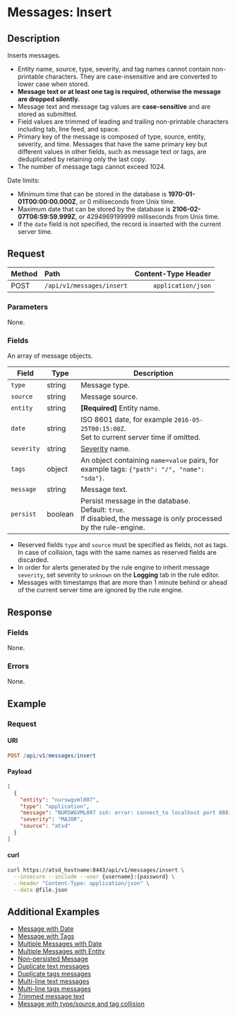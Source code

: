 # Messages: Insert

## Description

Inserts messages.

* Entity name, source, type, severity, and tag names cannot contain non-printable characters. They are case-insensitive and are converted to lower case when stored.
* **Message text or at least one tag is required, otherwise the message are dropped silently.**
* Message text and message tag values are **case-sensitive** and are stored as submitted.
* Field values are trimmed of leading and trailing non-printable characters including tab, line feed, and space.
* Primary key of the message is composed of type, source, entity, severity, and time. Messages that have the same primary key but different values in other fields, such as message text or tags, are deduplicated by retaining only the last copy.
* The number of message tags cannot exceed 1024.

Date limits:

* Minimum time that can be stored in the database is **1970-01-01T00:00:00.000Z**, or 0 milliseconds from Unix time.
* Maximum date that can be stored by the database is **2106-02-07T06:59:59.999Z**, or 4294969199999 milliseconds from Unix time.
* If the `date` field is not specified, the record is inserted with the current server time.

## Request

| **Method** | **Path** | **Content-Type Header**|
|:---|:---|---:|
| POST | `/api/v1/messages/insert` | `application/json` |

### Parameters

None.

### Fields

An array of message objects.

| **Field** | **Type** | **Description** |
|---|---|---|
| `type` | string | Message type. |
| `source` | string | Message source. |
| `entity` | string | **[Required]** Entity name. |
| `date` | string | ISO 8601 date, for example `2016-05-25T00:15:00Z`.<br>Set to current server time if omitted. |
| `severity` | string | [Severity](../severity.md) name. |
| `tags` | object | An object containing `name=value` pairs, for example tags: `{"path": "/", "name": "sda"}`. |
| `message` | string | Message text. |
| `persist` | boolean | Persist message in the database.<br>Default: `true`.<br>If disabled, the message is only processed by the rule-engine. |

* Reserved fields `type` and `source` must be specified as fields, not as tags. <br>In case of collision, tags with the same names as reserved fields are discarded.
* In order for alerts generated by the rule engine to inherit message `severity`, set severity to `unknown` on the **Logging** tab in the rule editor.
* Messages with timestamps that are more than 1 minute behind or ahead of the current server time are ignored by the rule engine.

## Response

### Fields

None.

### Errors

None.

## Example

### Request

#### URI

```elm
POST /api/v1/messages/insert
```

#### Payload

```json
[
  {
    "entity": "nurswgvml007",
    "type": "application",
    "message": "NURSWGVML007 ssh: error: connect_to localhost port 8881: failed.",
    "severity": "MAJOR",
    "source": "atsd"
  }
]
```

#### curl

```bash
curl https://atsd_hostname:8443/api/v1/messages/insert \
  --insecure --include --user {username}:{password} \
  --header "Content-Type: application/json" \
  --data @file.json
```

## Additional Examples

* [Message with Date](examples/insert/messages-insert-messages-with-date.md)
* [Message with Tags](examples/insert/messages-insert-messages-with-tags.md)
* [Multiple Messages with Date](examples/insert/messages-insert-multiple-messages-for-date.md)
* [Multiple Messages with Entity](examples/insert/messages-insert-multiple-messages-for-entity.md)
* [Non-persisted Message](examples/insert/messages-insert-non-persisted-messages.md)
* [Duplicate text messages](examples/insert/messages-insert-discarded-duplicate-text-messages.md)
* [Duplicate tags messages](examples/insert/messages-insert-discarded-duplicate-tags-messages.md)
* [Multi-line text messages](examples/insert/messages-insert-multi-line-message-text.md)
* [Multi-line tags messages](examples/insert/messages-insert-multi-line-message-tags.md)
* [Trimmed message text](examples/insert/messages-insert-trimmed-message-text.md)
* [Message with type/source and tag collision](examples/insert/messages-insert-type-source-and-tag-collision.md)
